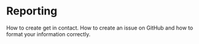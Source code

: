 # Reporting

How to create get in contact. How to create an issue on GitHub and how to format your information correctly.
